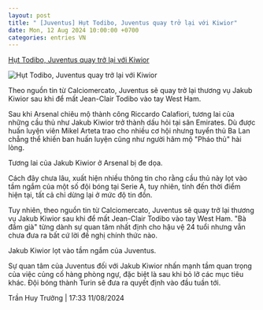 ```yaml
---
layout: post
title: " [Juventus] Hụt Todibo, Juventus quay trở lại với Kiwior"
date: Mon, 12 Aug 2024 10:00:00 +0700
categories: entries VN
---
```

[Hụt Todibo, Juventus quay trở lại với Kiwior](https://www.tinthethao.com.vn/hut-todibo-juventus-quay-tro-lai-voi-kiwior-d774024.html)

![Hụt Todibo, Juventus quay trở lại với Kiwior](https://media.tinthethao.com.vn/resize/534x280/files/bongda/2024/08/11/hut-todibo-juventus-quay-tro-lai-voi-kiwior-1723371824881jpg.jpg)

Theo nguồn tin từ Calciomercato, Juventus sẽ quay trở lại thương vụ Jakub Kiwior sau khi để mất Jean-Clair Todibo vào tay West Ham.

Sau khi Arsenal chiêu mộ thành công Riccardo Calafiori, tương lai của những cầu thủ như Jakub Kiwior trở thành dấu hỏi tại sân Emirates. Dù được huấn luyện viên Mikel Arteta trao cho nhiều cơ hội nhưng tuyển thủ Ba Lan chẳng thể khiến ban huấn luyện cũng như người hâm mộ "Pháo thủ" hài lòng.

Tương lai của Jakub Kiwior ở Arsenal bị đe dọa.

Cách đây chưa lâu, xuất hiện nhiều thông tin cho rằng cầu thủ này lọt vào tầm ngắm của một số đội bóng tại Serie A, tuy nhiên, tính đến thời điểm hiện tại, tất cả chỉ dừng lại ở mức độ tin đồn.

Tuy nhiên, theo nguồn tin từ Calciomercato, Juventus sẽ quay trở lại thương vụ Jakub Kiwior sau khi để mất Jean-Clair Todibo vào tay West Ham. "Bà đầm già" từng dành sự quan tâm nhất định cho hậu vệ 24 tuổi nhưng vẫn chưa đưa ra bất cứ lời đề nghị chính thức nào.

Jakub Kiwior lọt vào tầm ngắm của Juventus.

Sự quan tâm của Juventus đối với Jakub Kiwior nhấn mạnh tầm quan trọng của việc củng cố hàng phòng ngự, đặc biệt là sau khi bỏ lỡ các mục tiêu khác. Đội bóng thành Turin ​​sẽ đưa ra quyết định vào đầu tuần tới.

Trần Huy Trưởng | 17:33 11/08/2024


